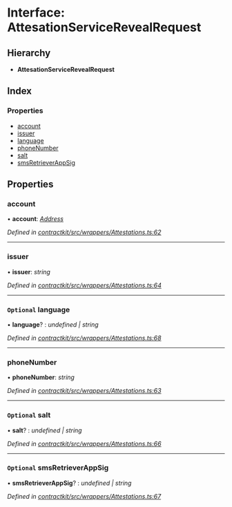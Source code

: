 # Interface: AttesationServiceRevealRequest

## Hierarchy

* **AttesationServiceRevealRequest**

## Index

### Properties

* [account](_wrappers_attestations_.attesationservicerevealrequest.md#account)
* [issuer](_wrappers_attestations_.attesationservicerevealrequest.md#issuer)
* [language](_wrappers_attestations_.attesationservicerevealrequest.md#optional-language)
* [phoneNumber](_wrappers_attestations_.attesationservicerevealrequest.md#phonenumber)
* [salt](_wrappers_attestations_.attesationservicerevealrequest.md#optional-salt)
* [smsRetrieverAppSig](_wrappers_attestations_.attesationservicerevealrequest.md#optional-smsretrieverappsig)

## Properties

###  account

• **account**: *[Address](../modules/_base_.md#address)*

*Defined in [contractkit/src/wrappers/Attestations.ts:62](https://github.com/celo-org/celo-monorepo/blob/master/packages/contractkit/src/wrappers/Attestations.ts#L62)*

___

###  issuer

• **issuer**: *string*

*Defined in [contractkit/src/wrappers/Attestations.ts:64](https://github.com/celo-org/celo-monorepo/blob/master/packages/contractkit/src/wrappers/Attestations.ts#L64)*

___

### `Optional` language

• **language**? : *undefined | string*

*Defined in [contractkit/src/wrappers/Attestations.ts:68](https://github.com/celo-org/celo-monorepo/blob/master/packages/contractkit/src/wrappers/Attestations.ts#L68)*

___

###  phoneNumber

• **phoneNumber**: *string*

*Defined in [contractkit/src/wrappers/Attestations.ts:63](https://github.com/celo-org/celo-monorepo/blob/master/packages/contractkit/src/wrappers/Attestations.ts#L63)*

___

### `Optional` salt

• **salt**? : *undefined | string*

*Defined in [contractkit/src/wrappers/Attestations.ts:66](https://github.com/celo-org/celo-monorepo/blob/master/packages/contractkit/src/wrappers/Attestations.ts#L66)*

___

### `Optional` smsRetrieverAppSig

• **smsRetrieverAppSig**? : *undefined | string*

*Defined in [contractkit/src/wrappers/Attestations.ts:67](https://github.com/celo-org/celo-monorepo/blob/master/packages/contractkit/src/wrappers/Attestations.ts#L67)*
